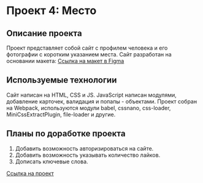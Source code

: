 # Проект 4: Место

## Описание проекта
Проект представляет собой сайт с профилем человека и его фотографии с коротким указанием места.
Сайт разработан на основании макета: [Ссылка на макет в Figma](https://www.figma.com/file/2cn9N9jSkmxD84oJik7xL7/JavaScript.-Sprint-4?node-id=28212%3A269)

## Используемые технологии
Сайт написан на HTML, CSS и JS.
JavaScript написан модулями, добавление карточек, валидация и попапы - объектами.
Проект собран на Webpack, используются модули babel, cssnano, css-loader, MiniCssExtractPlugin, file-loader и другие.

## Планы по доработке проекта 

1. Добавить возможность авторизироваться на сайте.
2. Добавить возможность указывать количество лайков.
3. Дописать ключевые слова.

[Ссылка на проект](https://aryamnov.github.io/mesto/)